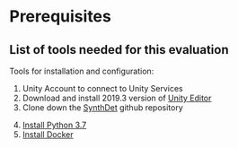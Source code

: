 # Prerequisites

## List of tools needed for this evaluation
Tools for installation and configuration: 
1. Unity Account to connect to Unity Services 
2. Download and install 2019.3 version of [Unity Editor](https://unity3d.com/get-unity/download?_ga=2.7068850.1051700367.1585850344-430265630.1582153580)
3. Clone down the [SynthDet](https://github.cds.internal.unity3d.com/unity/google-dr-paper) github repository 
<!--4. A [Unity Simulation Account](GettingStartedUnitySimulation.md)
	1. Please ensure that the $100 credit is applied to your account before proceeding with instructions-->
4. [Install Python 3.7](https://www.python.org/downloads/release/python-370/) 
5. [Install Docker](https://www.docker.com/products/docker-desktop)

